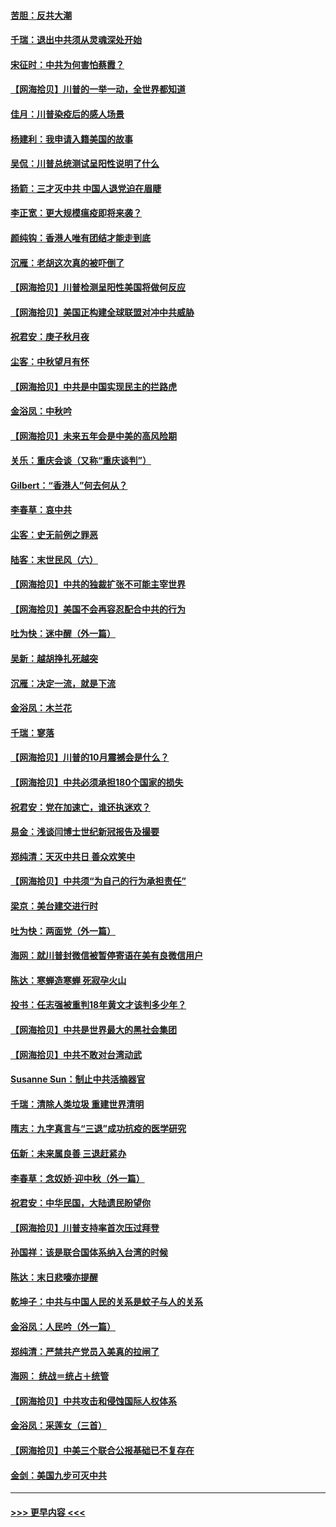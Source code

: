 #### [苦胆：反共大潮](../pages/nsc993/n12459469.md?t=10081051) 
#### [千瑞：退出中共须从灵魂深处开始](../pages/nsc993/n12459437.md?t=10081051) 
#### [宋征时：中共为何害怕蔡霞？](../pages/nsc993/n12459097.md?t=10081051) 
#### [【网海拾贝】川普的一举一动，全世界都知道](../pages/nsc993/n12458825.md?t=10081051) 
#### [佳月：川普染疫后的感人场景](../pages/nsc993/n12456994.md?t=10081051) 
#### [杨建利：我申请入籍美国的故事](../pages/nsc993/n12455635.md?t=10081051) 
#### [吴侃：川普总统测试呈阳性说明了什么](../pages/nsc993/n12451869.md?t=10081051) 
#### [扬箭：三才灭中共 中国人退党迫在眉睫](../pages/nsc993/n12451842.md?t=10081051) 
#### [李正宽：更大规模瘟疫即将来袭？](../pages/nsc993/n12451455.md?t=10081051) 
#### [颜纯钩：香港人唯有团结才能走到底](../pages/nsc993/n12450870.md?t=10081051) 
#### [沉雁：老胡这次真的被吓倒了](../pages/nsc993/n12449796.md?t=10081051) 
#### [【网海拾贝】川普检测呈阳性美国将做何反应](../pages/nsc993/n12449042.md?t=10081051) 
#### [【网海拾贝】美国正构建全球联盟对冲中共威胁](../pages/nsc993/n12446580.md?t=10081051) 
#### [祝君安：庚子秋月夜](../pages/nsc993/n12445870.md?t=10081051) 
#### [尘客：中秋望月有怀](../pages/nsc993/n12444632.md?t=10081051) 
#### [【网海拾贝】中共是中国实现民主的拦路虎](../pages/nsc993/n12443573.md?t=10081051) 
#### [金浴凤：中秋吟](../pages/nsc993/n12441773.md?t=10081051) 
#### [【网海拾贝】未来五年会是中美的高风险期](../pages/nsc993/n12440760.md?t=10081051) 
#### [关乐：重庆会谈（又称“重庆谈判”）](../pages/nsc993/n12437525.md?t=10081051) 
#### [Gilbert：“香港人”何去何从？](../pages/nsc993/n12435894.md?t=10081051) 
#### [李春草：哀中共](../pages/nsc993/n12435874.md?t=10081051) 
#### [尘客：史无前例之罪恶](../pages/nsc993/n12435762.md?t=10081051) 
#### [陆客：末世民风（六）](../pages/nsc993/n12435354.md?t=10081051) 
#### [【网海拾贝】中共的独裁扩张不可能主宰世界](../pages/nsc993/n12435151.md?t=10081051) 
#### [【网海拾贝】美国不会再容忍配合中共的行为](../pages/nsc993/n12433808.md?t=10081051) 
#### [吐为快：迷中醒（外一篇）](../pages/nsc993/n12433585.md?t=10081051) 
#### [吴新：越胡挣扎死越突](../pages/nsc993/n12433562.md?t=10081051) 
#### [沉雁：决定一流，就是下流](../pages/nsc993/n12432128.md?t=10081051) 
#### [金浴凤：木兰花](../pages/nsc993/n12432124.md?t=10081051) 
#### [千瑞：寥落](../pages/nsc993/n12432071.md?t=10081051) 
#### [【网海拾贝】川普的10月震撼会是什么？](../pages/nsc993/n12431624.md?t=10081051) 
#### [【网海拾贝】中共必须承担180个国家的损失](../pages/nsc993/n12428893.md?t=10081051) 
#### [祝君安：党在加速亡，谁还执迷欢？](../pages/nsc993/n12428652.md?t=10081051) 
#### [易金：浅谈闫博士世纪新冠报告及撮要](../pages/nsc993/n12426822.md?t=10081051) 
#### [郑纯清：天灭中共日 善众欢笑中](../pages/nsc993/n12426784.md?t=10081051) 
#### [【网海拾贝】中共须“为自己的行为承担责任”](../pages/nsc993/n12426067.md?t=10081051) 
#### [梁京：美台建交进行时](../pages/nsc993/n12424066.md?t=10081051) 
#### [吐为快：两面党（外一篇）](../pages/nsc993/n12424043.md?t=10081051) 
#### [海网：就川普封微信被暂停寄语在美有良微信用户](../pages/nsc993/n12424021.md?t=10081051) 
#### [陈达：寒蝉造寒蝉 死寂孕火山](../pages/nsc993/n12423958.md?t=10081051) 
#### [投书：任志强被重判18年黄文才该判多少年？](../pages/nsc993/n12423672.md?t=10081051) 
#### [【网海拾贝】中共是世界最大的黑社会集团](../pages/nsc993/n12423543.md?t=10081051) 
#### [【网海拾贝】中共不敢对台湾动武](../pages/nsc993/n12421418.md?t=10081051) 
#### [Susanne Sun：制止中共活摘器官](../pages/nsc993/n12419654.md?t=10081051) 
#### [千瑞：清除人类垃圾 重建世界清明](../pages/nsc993/n12419414.md?t=10081051) 
#### [隋志：九字真言与“三退”成功抗疫的医学研究](../pages/nsc993/n12419248.md?t=10081051) 
#### [伍新：未来属良善 三退赶紧办](../pages/nsc993/n12418496.md?t=10081051) 
#### [李春草：念奴娇·迎中秋（外一篇）](../pages/nsc993/n12418465.md?t=10081051) 
#### [祝君安：中华民国，大陆遗民盼望你](../pages/nsc993/n12418089.md?t=10081051) 
#### [【网海拾贝】川普支持率首次压过拜登](../pages/nsc993/n12418050.md?t=10081051) 
#### [孙国祥：该是联合国体系纳入台湾的时候](../pages/nsc993/n12417369.md?t=10081051) 
#### [陈达：末日悲嚎亦提醒](../pages/nsc993/n12416736.md?t=10081051) 
#### [乾坤子：中共与中国人民的关系是蚊子与人的关系](../pages/nsc993/n12416632.md?t=10081051) 
#### [金浴凤：人民吟（外一篇）](../pages/nsc993/n12416567.md?t=10081051) 
#### [郑纯清：严禁共产党员入美真的拉闸了](../pages/nsc993/n12416550.md?t=10081051) 
#### [海网： 统战＝统占＋统管](../pages/nsc993/n12416404.md?t=10081051) 
#### [【网海拾贝】中共攻击和侵蚀国际人权体系](../pages/nsc993/n12416250.md?t=10081051) 
#### [金浴凤：采莲女（三首）](../pages/nsc993/n12415517.md?t=10081051) 
#### [【网海拾贝】中美三个联合公报基础已不复存在](../pages/nsc993/n12415054.md?t=10081051) 
#### [金剑：美国九步可灭中共](../pages/nsc993/n12413183.md?t=10081051) 

----
#### [ >>> 更早内容 <<< ](../indexes/nsc993-earlier.md)
